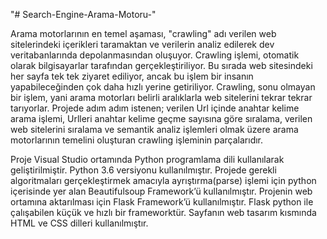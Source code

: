 "# Search-Engine-Arama-Motoru-" 

Arama
motorlarının en temel aşaması, &quot;crawling&quot; adı verilen
web sitelerindeki içerikleri taramaktan ve verilerin
analiz edilerek dev veritabanlarında depolanmasından
oluşuyor. Crawling işlemi, otomatik olarak
bilgisayarlar tarafından gerçekleştiriliyor. Bu sırada
web sitesindeki her sayfa tek tek ziyaret ediliyor, ancak
bu işlem bir insanın yapabileceğinden çok daha hızlı
yerine getiriliyor. Crawling, sonu olmayan bir işlem,
yani arama motorları belirli aralıklarla web sitelerini
tekrar tekrar tarıyorlar. Projede adım adım istenen;
verilen Url içinde anahtar kelime arama işlemi, Urlleri
anahtar kelime geçme sayısına göre sıralama, verilen
web sitelerini sıralama ve semantik analiz işlemleri
olmak üzere arama motorlarının temelini oluşturan
crawling işleminin parçalarıdır.


Proje Visual Studio ortamında Python programlama dili
kullanılarak geliştirilmiştir. Python 3.6 versiyonu
kullanılmıştır. Projede gerekli algoritmaları
gerçekleştirmek amacıyla ayrıştırma(parse) işlemi için
python içerisinde yer alan Beautifulsoup Framework’ü
kullanılmıştır. Projenin web ortamına aktarılması için
Flask Framework’ü kullanılmıştır. Flask python ile
çalışabilen küçük ve hızlı bir frameworktür.
Sayfanın web tasarım kısmında HTML ve CSS dilleri
kullanılmıştır.
